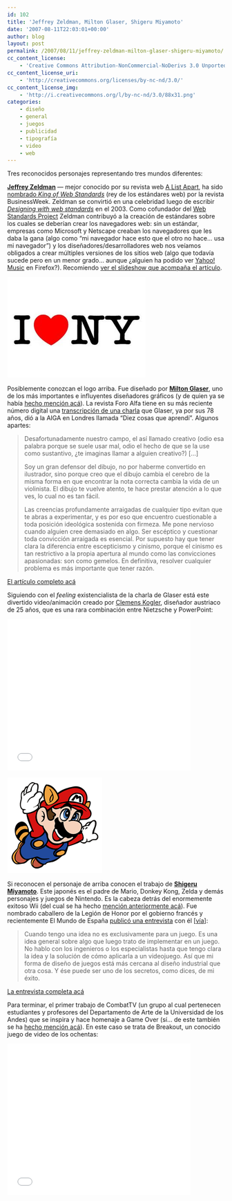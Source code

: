 ```yaml
---
id: 102
title: 'Jeffrey Zeldman, Milton Glaser, Shigeru Miyamoto'
date: '2007-08-11T22:03:01+00:00'
author: blog
layout: post
permalink: /2007/08/11/jeffrey-zeldman-milton-glaser-shigeru-miyamoto/
cc_content_license:
    - 'Creative Commons Attribution-NonCommercial-NoDerivs 3.0 Unported'
cc_content_license_uri:
    - 'http://creativecommons.org/licenses/by-nc-nd/3.0/'
cc_content_license_img:
    - 'http://i.creativecommons.org/l/by-nc-nd/3.0/88x31.png'
categories:
    - diseño
    - general
    - juegos
    - publicidad
    - tipografí­a
    - video
    - web
---
```


Tres reconocidos personajes representando tres mundos diferentes:

**[Jeffrey Zeldman](http://www.zeldman.com/ "sitio web oficial")** — mejor conocido por su revista web [A List Apart](http://www.alistapart.com/ "sitio web oficial"), ha sido [nombrado *King of Web Standards*](http://www.businessweek.com/innovate/content/aug2007/id2007086_670396.htm) (rey de los estándares web) por la revista BusinessWeek. Zeldman se convirtió en una celebridad luego de escribir *[Designing with web standards](http://www.amazon.com/gp/redirect.html?ie=UTF8&location=http%3A%2F%2Fwww.amazon.com%2FDesigning-Web-Standards-Jeffrey-Zeldman%2Fdp%2F0321385551&tag=maurigiral-20&linkCode=ur2&camp=1789&creative=9325)* en el 2003. Como cofundador del [Web Standards Project](http://www.webstandards.org/ "sitio web oficial") Zeldman contribuyó a la creación de estándares sobre los cuales se deberían crear los navegadores web: sin un estándar, empresas como Microsoft y Netscape creaban los navegadores que les daba la gana (algo como “mi navegador hace esto que el otro no hace… usa mi navegador”) y los diseñadores/desarrolladores web nos veíamos obligados a crear múltiples versiones de los sitios web (algo que todavía sucede pero en un menor grado… aunque ¿alguien ha podido ver [Yahoo! Music](http://music.yahoo.com/ "la emisora aún no funciona en Firefox") en Firefox?). Recomiendo [ver el slideshow que acompaña el artículo](http://images.businessweek.com/ss/07/08/0806_zeldman_2/index_01.htm).

![I LOVE NY](/wp-content/uploads/2007/08/glaser.jpg)

Posiblemente conozcan el logo arriba. Fue diseñado por **[Milton Glaser](http://miltonglaser.com/)**, uno de los más importantes e influyentes diseñadores gráficos (y de quien ya se había [hecho mención acá](http://www.mauriciogiraldo.com/blog/2007/01/25/hillman-curtis-ted-talks/ "mga/blog: Hillman Curtis - Ted Talks")). La revista Foro Alfa tiene en su más reciente número digital una [transcripción de una charla](http://www.foroalfa.com/A.php/Diez_cosas_que_aprendi/103 "Diez Cosas Que Aprendí - Milton Glaser en Foro Alfa") que Glaser, ya por sus 78 años, dió a la AIGA en Londres llamada “Diez cosas que aprendí”. Algunos apartes:

> Desafortunadamente nuestro campo, el así llamado creativo (odio esa palabra porque se suele usar mal, odio el hecho de que se la use como sustantivo, ¿te imaginas llamar a alguien creativo?) \[…\]
> 
> Soy un gran defensor del dibujo, no por haberme convertido en ilustrador, sino porque creo que el dibujo cambia el cerebro de la misma forma en que encontrar la nota correcta cambia la vida de un violinista. El dibujo te vuelve atento, te hace prestar atención a lo que ves, lo cual no es tan fácil.
> 
> Las creencias profundamente arraigadas de cualquier tipo evitan que te abras a experimentar, y es por eso que encuentro cuestionable a toda posición ideológica sostenida con firmeza. Me pone nervioso cuando alguien cree demasiado en algo. Ser escéptico y cuestionar toda convicción arraigada es esencial. Por supuesto hay que tener clara la diferencia entre escepticismo y cinismo, porque el cinismo es tan restrictivo a la propia apertura al mundo como las convicciones apasionadas: son como gemelos. En definitiva, resolver cualquier problema es más importante que tener razón.

[El artículo completo acá](http://www.foroalfa.com/A.php/Diez_cosas_que_aprendi/103 "Diez Cosas Que Aprendí - Milton Glaser en Foro Alfa")

Siguiendo con el *feeling* existencialista de la charla de Glaser está este divertido video/animación creado por [Clemens Kogler](http://www.clemenskogler.net/ "sitio web personal"), diseñador austriaco de 25 años, que es una rara combinación entre Nietzsche y PowerPoint:

<object classid="clsid:d27cdb6e-ae6d-11cf-96b8-444553540000" codebase="http://download.macromedia.com/pub/shockwave/cabs/flash/swflash.cab#version=6,0,40,0" height="350" width="425"><param name="src" value="http://www.youtube.com/v/lWWKBY7gx_0"></param><param name="wmode" value="transparent"></param><embed height="350" src="//www.youtube.com/v/lWWKBY7gx_0" type="application/x-shockwave-flash" width="425" wmode="transparent"></embed></object>

![Super Mario © Nintendo](/wp-content/uploads/2007/08/mario.gif)

Si reconocen el personaje de arriba conocen el trabajo de **[Shigeru Miyamoto](http://en.wikipedia.org/wiki/Shigeru_Miyamoto "Shigeru Miyamoto en Wikipedia")**. Este japonés es el padre de Mario, Donkey Kong, Zelda y demás personajes y juegos de Nintendo. Es la cabeza detrás del enormemente exitoso Wii (del cual se ha hecho [mención anteriormente acá](http://www.mauriciogiraldo.com/blog/2007/01/30/wii-rule/ "mga/blog: Wii rule")). Fue nombrado caballero de la Legión de Honor por el gobierno francés y recientemente El Mundo de España [publicó una entrevista](http://www.elmundo.es/suplementos/magazine/2007/410/1186053889.html "En Japón le idolatran más que a David Beckham - El Mundo") con él \[[vía](http://we-make-money-not-art.com/ "We make money not art")\]:

> Cuando tengo una idea no es exclusivamente para un juego. Es una idea general sobre algo que luego trato de implementar en un juego. No hablo con los ingenieros o los especialistas hasta que tengo clara la idea y la solución de cómo aplicarla a un videojuego. Así que mi forma de diseño de juegos está más cercana al diseño industrial que otra cosa. Y ése puede ser uno de los secretos, como dices, de mi éxito.

[La entrevista completa acá](http://www.elmundo.es/suplementos/magazine/2007/410/1186053889.html "En Japón le idolatran más que a David Beckham - El Mundo")

Para terminar, el primer trabajo de CombatTV (un grupo al cual pertenecen estudiantes y profesores del Departamento de Arte de la Universidad de los Andes) que se inspira y hace homenaje a Game Over (sí… de este también se ha [hecho mención acá](http://www.mauriciogiraldo.com/blog/2007/04/03/ze-frank-caratulas-juegos-de-video/ "mga/blog: Ze Frank, carátulas, juegos de video")). En este caso se trata de Breakout, un conocido juego de video de los ochentas:

<object classid="clsid:d27cdb6e-ae6d-11cf-96b8-444553540000" codebase="http://download.macromedia.com/pub/shockwave/cabs/flash/swflash.cab#version=6,0,40,0" height="350" width="425"><param name="src" value="http://www.youtube.com/v/hoAIOOdtaG8"></param><param name="wmode" value="transparent"></param><embed height="350" src="//www.youtube.com/v/hoAIOOdtaG8" type="application/x-shockwave-flash" width="425" wmode="transparent"></embed></object>